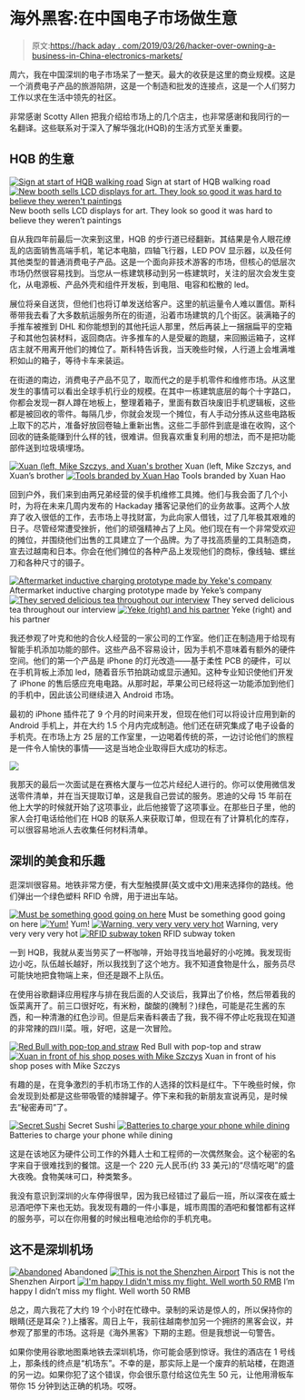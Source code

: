 # 海外黑客:在中国电子市场做生意

> 原文:[https://hack aday . com/2019/03/26/hacker-over-owning-a-business-in-China-electronics-markets/](https://hackaday.com/2019/03/26/hacker-abroad-owning-a-business-in-chinas-electonics-markets/)

周六，我在中国深圳的电子市场呆了一整天。最大的收获是这里的商业规模。这是一个消费电子产品的旅游陷阱，这是一个制造和批发的连接点，这是一个人们努力工作以求在生活中领先的社区。

非常感谢 Scotty Allen 把我介绍给市场上的几个店主，也非常感谢和我同行的一名翻译。这些联系对于深入了解华强北(HQB)的生活方式至关重要。

## HQB 的生意

 [![Sign at start of HQB walking road](../Images/a13b4bfc5396a60d070a14c99d54517c.png "00a-Huaqiangbei-sign")](https://hackaday.com/2019/03/26/hacker-abroad-owning-a-business-in-chinas-electonics-markets/00a-huaqiangbei-sign/) Sign at start of HQB walking road [![New booth sells LCD displays for art. They look so good it was hard to believe they weren't paintings](../Images/b2bd6da360b21b91e70e5ca9ca1da45f.png "16-shenzhen-art-displays")](https://hackaday.com/2019/03/26/hacker-abroad-owning-a-business-in-chinas-electonics-markets/16-shenzhen-art-displays/) New booth sells LCD displays for art. They look so good it was hard to believe they weren’t paintings

自从我四年前最后一次来到这里，HQB 的步行道已经翻新。其结果是令人眼花缭乱的店面销售高端手机，笔记本电脑，四轴飞行器，LED POV 显示器，以及任何其他类型的普通消费电子产品。这是一个面向非技术游客的市场，但核心的低层次市场仍然很容易找到。当您从一栋建筑移动到另一栋建筑时，关注的层次会发生变化，从电源板、产品外壳和组件开发板，到电阻、电容和松散的 led。

展位将亲自送货，但他们也将订单发送给客户。这里的航运量令人难以置信。斯科蒂带我去看了大多数航运服务所在的街道，沿着市场建筑的几个街区。装满箱子的手推车被推到 DHL 和你能想到的其他托运人那里，然后再装上一捆捆扁平的空箱子和其他包装材料，返回商店。许多推车的人是受雇的跑腿，来回搬运箱子，这样店主就不用离开他们的摊位了。斯科特告诉我，当天晚些时候，人行道上会堆满堆积如山的箱子，等待卡车来装运。

在街道的南边，消费电子产品不见了，取而代之的是手机零件和维修市场。从这里发生的事情可以看出全球手机行业的规模。在其中一栋建筑底层的每个十字路口，你都会发现一群人蹲在地板上，整理着箱子，里面有数百块废旧手机逻辑板，这些都是被回收的零件。每隔几步，你就会发现一个摊位，有人手动分拣从这些电路板上取下的芯片，准备好放回卷轴上重新出售。这些二手部件到底是谁在收购，这个回收的链条能赚到什么样的钱，很难讲。但我喜欢重复利用的想法，而不是把功能部件送到垃圾填埋场。

 [![Xuan (left, Mike Szczys, and Xuan's brother](../Images/aea96cfe47aad2f98f9951260490d9de.png "04-Xuan-and-brother-with-mike")](https://hackaday.com/2019/03/26/hacker-abroad-owning-a-business-in-chinas-electonics-markets/04-xuan-and-brother-with-mike/) Xuan (left, Mike Szczys, and Xuan’s brother [![Tools branded by Xuan Hao](../Images/df50dbb031fa68c6ecf776d79a1e5f40.png "08-Xuan-Hou-tools")](https://hackaday.com/2019/03/26/hacker-abroad-owning-a-business-in-chinas-electonics-markets/08-xuan-hou-tools/) Tools branded by Xuan Hao

回到户外，我们来到由两兄弟经营的侯手机维修工具摊。他们与我会面了几个小时，为将在未来几周内发布的 Hackaday 播客记录他们的业务故事。这两个人放弃了收入很低的工作，去市场上寻找财富，为此向家人借钱，过了几年极其艰难的日子。尽管经常遭受挫折，他们的顽强精神占了上风。他们现在有一个非常受欢迎的摊位，并围绕他们出售的工具建立了一个品牌。为了寻找高质量的工具制造商，宣去过越南和日本。你会在他们摊位的各种产品上发现他们的商标，像线轴、螺丝刀和各种尺寸的镊子。

 [![Aftermarket inductive charging prototype made by Yeke's company](../Images/895270836293de35ec6f1c032b7d95f3.png "06-prototype-inductive-charging-addon-for-Xioami-android-phone")](https://hackaday.com/2019/03/26/hacker-abroad-owning-a-business-in-chinas-electonics-markets/06-prototype-inductive-charging-addon-for-xioami-android-phone/) Aftermarket inductive charging prototype made by Yeke’s company [![They served delicious tea throughout our interview](../Images/802a572364a6afdef69989f02934e324.png "05-afternoon-tea")](https://hackaday.com/2019/03/26/hacker-abroad-owning-a-business-in-chinas-electonics-markets/05-afternoon-tea/) They served delicious tea throughout our interview [![Yeke (right) and his partner](../Images/b6e19ccc980dd46d3376b42b332f33e3.png "07-yeke-and-his-partner")](https://hackaday.com/2019/03/26/hacker-abroad-owning-a-business-in-chinas-electonics-markets/07-yeke-and-his-partner/) Yeke (right) and his partner

我还参观了叶克和他的合伙人经营的一家公司的工作室。他们正在制造用于给现有智能手机添加功能的部件。这些产品不容易设计，因为手机不意味着有额外的硬件空间。他们的第一个产品是 iPhone 的灯光改造——基于柔性 PCB 的硬件，可以在手机背板上添加 led，随着音乐节拍跳动或显示通知。这种专业知识使他们开发了 iPhone 的售后感应充电电路。从那时起，苹果公司已经将这一功能添加到他们的手机中，因此该公司继续进入 Android 市场。

最初的 iPhone 插件花了 9 个月的时间来开发，但现在他们可以将设计应用到新的 Android 手机上，并在大约 1.5 个月内完成制造。他们还在研究集成了电子设备的手机壳。在市场上方 25 层的工作室里，一边喝着传统的茶，一边讨论他们的旅程是一件令人愉快的事情——这是当地企业取得巨大成功的标志。

![](../Images/d4d4bb0865dae85a0cf49d2a4fcb0c4e.png)

我那天的最后一次面试是在赛格大厦与一位芯片经纪人进行的。你可以使用微信发送零件清单，并在当天提取订单，这是我自己尝试的服务。恩迪的父母 15 年前在他上大学的时候就开始了这项事业，此后他接管了这项事业。在那些日子里，他的家人会打电话给他们在 HQB 的联系人来获取订单，但现在有了计算机化的库存，可以很容易地派人去收集任何材料清单。

## 深圳的美食和乐趣

逛深圳很容易。地铁非常方便，有大型触摸屏(英文或中文)用来选择你的路线。他们弹出一个绿色塑料 RFID 令牌，用于进出车站。

 [![Must be something good going on here](../Images/3f3b7f8d357a677dac7b7130fdf191f1.png "01-shenzhen-breakfast-line")](https://hackaday.com/2019/03/26/hacker-abroad-owning-a-business-in-chinas-electonics-markets/01-shenzhen-breakfast-line/) Must be something good going on here [![Yum!](../Images/6b96f66b01836c3f99670f9e240b6c92.png "02-shenzhen-serving-breakfast")](https://hackaday.com/2019/03/26/hacker-abroad-owning-a-business-in-chinas-electonics-markets/02-shenzhen-serving-breakfast/) Yum! [![Warning, very very very very hot](../Images/cd86d8d0189a05ac243891bbea45dd93.png "03-shenzhein-spicy-breakfast")](https://hackaday.com/2019/03/26/hacker-abroad-owning-a-business-in-chinas-electonics-markets/03-shenzhein-spicy-breakfast/) Warning, very very very very hot [![RFID subway token](../Images/4473e9b26e8a05c30bec9080d220dfbd.png "00-shenzhen-subway-token")](https://hackaday.com/2019/03/26/hacker-abroad-owning-a-business-in-chinas-electonics-markets/00-shenzhen-subway-token/) RFID subway token

一到 HQB，我就从麦当劳买了一杯咖啡，开始寻找当地最好的小吃摊。我发现街边小吃，队伍越长越好，所以我找到了这个地方。我不知道食物是什么，服务员尽可能快地把食物端上来，但还是跟不上队伍。

在使用谷歌翻译应用程序与排在我后面的人交谈后，我算出了价格，然后带着我的饭菜离开了。前三口很好吃，有米粉，酸酸的(腌制？)绿色，可能是花生酱的东西，和一种清澈的红色沙司。但是后来香料袭击了我，我不得不停止吃我现在知道的非常辣的四川菜。哦，好吧，这是一次冒险。

 [![Red Bull with pop-top and straw](../Images/fc949b2eb15563a566a1bac72d6c1030.png "14-redbull-in-huaqingbei-markets")](https://hackaday.com/2019/03/26/hacker-abroad-owning-a-business-in-chinas-electonics-markets/14-redbull-in-huaqingbei-markets/) Red Bull with pop-top and straw [![Xuan in front of his shop poses with Mike Szczys](../Images/8b3a8d677bd61621c75a64f4bf84a3b1.png "09-saying-goodbye-to-xuan-at-his-booth")](https://hackaday.com/2019/03/26/hacker-abroad-owning-a-business-in-chinas-electonics-markets/09-saying-goodbye-to-xuan-at-his-booth/) Xuan in front of his shop poses with Mike Szczys

有趣的是，在竞争激烈的手机市场工作的人选择的饮料是红牛。下午晚些时候，你会发现到处都是这些带吸管的矮胖罐子。停下来和我的新朋友宣说再见，是时候去“秘密寿司”了。

 [![Secret Sushi](../Images/95c7a097bdb4f6bbbcf7f9aa70eb0a53.png "18-sehnzhen-secret-sushi")](https://hackaday.com/2019/03/26/hacker-abroad-owning-a-business-in-chinas-electonics-markets/18-sehnzhen-secret-sushi/) Secret Sushi [![Batteries to charge your phone while dining](../Images/ef061cfcb9c6253d88f0c5516d975020.png "10-cellphone-backup-batteries-at-restaurants")](https://hackaday.com/2019/03/26/hacker-abroad-owning-a-business-in-chinas-electonics-markets/10-cellphone-backup-batteries-at-restaurants/) Batteries to charge your phone while dining

这是在该地区为硬件公司工作的外籍人士和工程师的一次偶然聚会。这个秘密的名字来自于很难找到的餐馆。这是一个 220 元人民币(约 33 美元)的“尽情吃喝”的盛大夜晚。食物美味可口，种类繁多。

我没有意识到深圳的火车停得很早，因为我已经错过了最后一班，所以深夜在威士忌酒吧停下来也无妨。我发现有趣的一件小事是，城市周围的酒吧和餐馆都有这样的服务亭，可以在你用餐的时候出租电池给你的手机充电。

## 这不是深圳机场

 [![Abandoned](../Images/2beb437a69965c2ddfecb7ef6dbb2cff.png "11-looks-like-an-airport")](https://hackaday.com/2019/03/26/hacker-abroad-owning-a-business-in-chinas-electonics-markets/11-looks-like-an-airport/) Abandoned [![This is not the Shenzhen Airport](../Images/6a8d371bb897db7740eb661b85d138ee.png "12-not-the-airport")](https://hackaday.com/2019/03/26/hacker-abroad-owning-a-business-in-chinas-electonics-markets/12-not-the-airport/) This is not the Shenzhen Airport [![I'm happy I didn't miss my flight. Well worth 50 RMB](../Images/f4458223eee087f9679fc1ad2986ce74.png "13-scooter-around-airport")](https://hackaday.com/2019/03/26/hacker-abroad-owning-a-business-in-chinas-electonics-markets/13-scooter-around-airport/) I’m happy I didn’t miss my flight. Well worth 50 RMB

总之，周六我花了大约 19 个小时在忙碌中。录制的采访是惊人的，所以保持你的眼睛(还是耳朵？)上播客。周日上午，我前往越南参加另一个拥挤的黑客会议，并参观了那里的市场。这将是《海外黑客》下期的主题。但是我想说一句警告。

如果你使用谷歌地图乘地铁去深圳机场，你可能会感到惊讶。我住的酒店在 1 号线上，那条线的终点是“机场东”。不幸的是，那实际上是一个废弃的航站楼，在跑道的另一边。如果你犯了这个错误，你会很乐意付给这位先生 50 元，让他用滑板车带你 15 分钟到达正确的机场。哎呀。